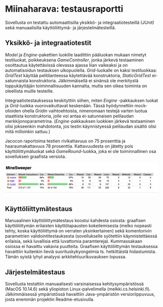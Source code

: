 # Miinaharava: testausraportti

Sovellusta on testattu automaattisilla yksikkö- ja integraatiotesteillä (JUnit) sekä manuaalisilla käyttöliittymä- ja järjestelmätesteillä.

## Yksikkö- ja integraatiotestit

_Model_ ja _Engine_-pakettien luokille laadittiin pääluokan mukaan nimetyt testiluokat, poikkeuksena _GameController_, jonka järkevä testaaminen osoittautua käytettävissä olevassa ajassa liian vaikeaksi ja on automatisoidun testauksen ulkopuolella. _Grid_-luokalle on kaksi testiluokkaa: _GridTest_ käyttää pelitilanteessa käytettävää konstruktoria, _StaticGridTest_ ei-satunnaista konstruktoria. Jälkimmäisellä ei sinänsä ole merkitystä loppukäyttäjän toiminnallisuuden kannalta, mutta sen oikea toiminta on oleellista muille testeille.

Integraatiotestauksessa keskityttiin siihen, miten _Engine_ -pakkauksen luokat ja _Grid_-luokka vuorovaikuttavat keskenään. Tässä hyödynnettiin mock-olioiden ohella _Gridin_ vaihtoehtoista, nimenomaan testejä varten luotua staattista konstruktoria, jolle voi antaa ei-satunnaisen pelilaudan merkkijonoparametrina. (_Engine_-pakkauksen luokkien järkevä testaaminen olisi jokseenkin mahdotonta, jos testin käynnistyessä pelilaudan sisältö olisi mitä milloinkin sattuu.)

Jacocon raportoima testien rivikattavuus on 75 prosenttia ja haaraumakattavuus 78 prosenttia. Kattavuudesta on jätetty pois käyttöliittymäluokat sekä _GameRound_-luokka, joka ei ole toiminnallinen osa sovelluksen graafista versiota.

![](test_coverage.png)

## Käyttöliittymätestaus

Manuaalinen käyttöliittymätestaus koostui kahdesta osiosta: graafisen käyttöliittymän erilaisten käyttötapausten kokeilemisesta (melko nopeasti tehty, koska käyttöliittymä on verraten yksinkertainen) sekä komentorivin parametrien validointitestauksesta (sovellukselle syötettiin käynnistettäessä erilaisia, sekä luvallisia että luvattomia paramtereja). Kummassakaan osiossa ei havaittu vakavia puutteita. Graafisen käyttöliittymän testauksessa havaittiin kuitenkin lieviä suorituskykyongelmia ts. hetkittäistä hidastumista. Tämän syistä lyhyt analyysi arkkitehtuurikuvauksen lopussa.

## Järjestelmätestaus

Sovellusta testattiin manuaalisesti varsinaisessa kehitysympäristössä (MacOS 10.14.6) sekä yliopiston Linux-palvelimella (melkki.cs.helsinki.fi). Jälkimmäisessä ympäristössä havaittiin Java-ympäristön versioriippuvuus, josta enemmän projektin Readme-etusivulla.
